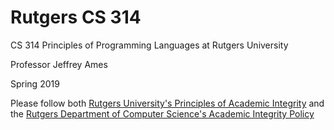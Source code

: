# Rutgers CS 314
CS 314 Principles of Programming Languages at Rutgers University

Professor Jeffrey Ames

Spring 2019

Please follow both [Rutgers University's Principles of Academic Integrity](http://academicintegrity.rutgers.edu/) and the [Rutgers Department of Computer Science's Academic Integrity Policy](https://www.cs.rutgers.edu/academic-integrity/introduction)
